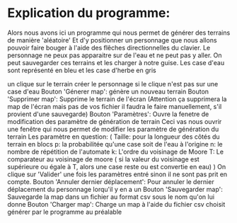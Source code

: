 # Explication du programme:
Alors nous avons ici un programme qui nous permet de générer des terrains de manière 'aléatoire'
Et d'y positionner un personnage que nous allons pouvoir 
faire bouger à l'aide des flêches directionnelles du clavier.
Le personnage ne peux pas apparaitre sur de l'eau et ne peut pas y aller.
On peut sauvegarder ces terrains et les charger à notre guise.
Les case d'eau sont représenté en bleu et les case d'herbe en gris

un clique sur le terrain créer le personnage si le clique n'est pas sur une case d'eau
Bouton 'Génerer map': génère un nouveau terrain
Bouton 'Supprimer map': Supprime le terrain de l'écran
(Attention ça supprimera la map de l'écran mais pas de vos fichier il faudra le faire manuellement,
 s'il provient d'une sauvegarde)
Bouton 'Paramètres': Ouvre la fenetre de modification des paramètre de génération de terrain
Ceci vas nous ouvrir une fenêtre qui nous permet de modifier les paramètre de génération du terrain
Les paramètre en question:
(
Taille: pour la longueur des côtés du terrain en blocs
p: la probabilitée qu'une case soit de l'eau à l'origine
n: le nombre de répétition de l'automate
k: L'ordre du voisinage de Moore
T: Le comparateur au voisinage de moore ( si la valeur du voisinage est supérieure ou égale à T,
alors une case reste ou est convertie en eau)
)
On clique sur 'Valider' une fois les paramètres entré sinon il ne sont pas prit en compte.
Bouton 'Annuler dernier déplacement': Pour annuler le dernier déplacement du personnage lorqu'il y en a un
Bouton 'Sauvegarder map': Sauvegarde la map dans un fichier au format csv sous le nom qu'on lui donne
Bouton 'Charger map': Charge un map à l'aide du fichier csv choisit générer par le programme au préalable
